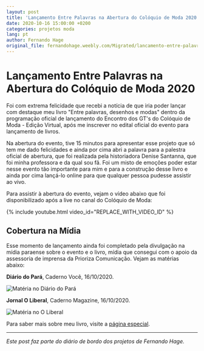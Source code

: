```yaml
---
layout: post
title: 'Lançamento Entre Palavras na Abertura do Colóquio de Moda 2020'
date: 2020-10-16 15:00:00 +0200
categories: projetos moda
lang: pt
author: Fernando Hage
original_file: fernandohage.weebly.com/Migrated/lancamento-entre-palavras-na-abertura-do-coloquio-de-moda-2020.html
---
```


# Lançamento Entre Palavras na Abertura do Colóquio de Moda 2020

Foi com extrema felicidade que recebi a notícia de que iria poder lançar com destaque meu livro "Entre palavras, desenhos e modas" dentro da programação oficial de lançamento do Encontro dos GT's do Colóquio de Moda - Edição Virtual, após me inscrever no edital oficial do evento para lançamento de livros.

Na abertura do evento, tive 15 minutos para apresentar esse projeto que só tem me dado felicidades e ainda por cima abri a palavra para a palestra oficial de abertura, que foi realizada pela historiadora Denise Santanna, que foi minha professora e da qual sou fã. Foi um misto de emoções poder estar nesse evento tão importante para mim e para a construção desse livro e ainda por cima lançá-lo online para que qualquer pessoa pudesse assistir ao vivo.

Para assistir à abertura do evento, vejam o vídeo abaixo que foi disponibilizado após a live no canal do Colóquio de Moda:

{% include youtube.html video_id="REPLACE_WITH_VIDEO_ID" %}

## Cobertura na Mídia

Esse momento de lançamento ainda foi completado pela divulgação na mídia paraense sobre o evento e o livro, mídia que consegui com o apoio da assessoria de imprensa da Prioriza Comunicação. Vejam as matérias abaixo:

**Diário do Pará**, Caderno Você, 16/10/2020.

![Matéria no Diário do Pará](/assets/images/posts/diario-para-lancamento-entre-palavras.png)

**Jornal O Liberal**, Caderno Magazine, 16/10/2020.

![Matéria no O Liberal](/assets/images/posts/o-liberal-lancamento-entre-palavras.jpg)

Para saber mais sobre meu livro, visite a [página especial](/pt/meu-livro-entre-palavras-desenhos-e-modas).

---

*Este post faz parte do diário de bordo dos projetos de Fernando Hage.*
